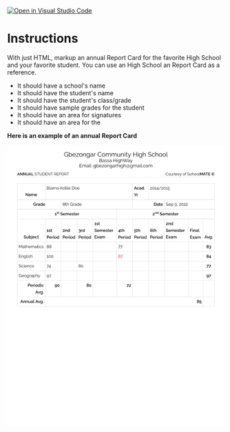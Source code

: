 [![Open in Visual Studio Code](https://classroom.github.com/assets/open-in-vscode-c66648af7eb3fe8bc4f294546bfd86ef473780cde1dea487d3c4ff354943c9ae.svg)](https://classroom.github.com/online_ide?assignment_repo_id=8427959&assignment_repo_type=AssignmentRepo)
# Instructions

With just HTML, markup an annual Report Card for the favorite High School and your favorite student. You can use an High School an Report Card as a reference.

- It should have a school's name
- It should have the student's name
- It should have the student's class/grade
- It should have sample grades for the student
- It should have an area for signatures
- It should have an area for the 


**Here is an example of an annual Report Card**

![Report Card](./report-card-template.png)

